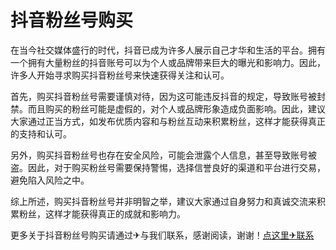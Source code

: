 # 抖音粉丝号购买

在当今社交媒体盛行的时代，抖音已成为许多人展示自己才华和生活的平台。拥有一个拥有大量粉丝的抖音账号可以为个人或品牌带来巨大的曝光和影响力。因此，许多人开始寻求购买抖音粉丝号来快速获得关注和认可。

首先，购买抖音粉丝号需要谨慎对待，因为这可能违反抖音的规定，导致账号被封禁。而且购买的粉丝可能是虚假的，对个人或品牌形象造成负面影响。因此，建议大家通过正当方式，如发布优质内容和与粉丝互动来积累粉丝，这样才能获得真正的支持和认可。

另外，购买抖音粉丝号也存在安全风险，可能会泄露个人信息，甚至导致账号被盗。因此，对于购买粉丝号需要保持警惕，选择信誉良好的渠道和平台进行交易，避免陷入风险之中。

综上所述，购买抖音粉丝号并非明智之举，建议大家通过自身努力和真诚交流来积累粉丝，这样才能获得真正的成就和影响力。

更多关于抖音粉丝号购买请通过✈与我们联系，感谢阅读，谢谢！[点这里✈联系](https://abc.k02.cc)